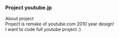 ### Project youtube.jp 

About project <br />
Project is remake of youtube.com 2010 year design! <br />
I want to code full youtube project :)
